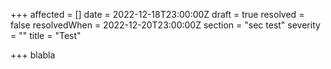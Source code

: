 +++
affected = []
date = 2022-12-18T23:00:00Z
draft = true
resolved = false
resolvedWhen = 2022-12-20T23:00:00Z
section = "sec test"
severity = ""
title = "Test"

+++
blabla